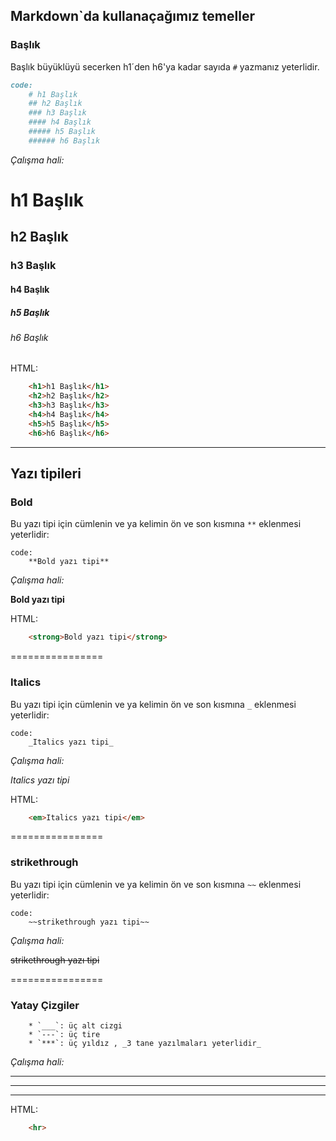 ## Markdown`da kullanaçağımız temeller

### Başlık

Başlık büyüklüyü secerken h1´den h6'ya kadar sayıda `#` yazmanız yeterlidir. 

```markdown
code:
	# h1 Başlık
	## h2 Başlık
	### h3 Başlık
	#### h4 Başlık
	##### h5 Başlık
	###### h6 Başlık
```

_Çalışma hali:_

# h1 Başlık
## h2 Başlık
### h3 Başlık
#### h4 Başlık
##### h5 Başlık
###### h6 Başlık

HTML:

```html
	<h1>h1 Başlık</h1>
	<h2>h2 Başlık</h2>
	<h3>h3 Başlık</h3>
	<h4>h4 Başlık</h4>
	<h5>h5 Başlık</h5>
	<h6>h6 Başlık</h6>
```

------------

## Yazı tipileri


### Bold

Bu yazı tipi için cümlenin ve ya kelimin ön ve son kısmına `**` eklenmesi yeterlidir:

```
code:
	**Bold yazı tipi**
```
_Çalışma hali:_

**Bold yazı tipi**

HTML:

```html
	<strong>Bold yazı tipi</strong>
```

================

### Italics

Bu yazı tipi için cümlenin ve ya kelimin ön ve son kısmına `_` eklenmesi yeterlidir:
```
code:
	_Italics yazı tipi_
```
_Çalışma hali:_

_Italics yazı tipi_

HTML:

```html
	<em>Italics yazı tipi</em>
```

================

### strikethrough

Bu yazı tipi için cümlenin ve ya kelimin ön ve son kısmına `~~` eklenmesi yeterlidir:
```
code:
	~~strikethrough yazı tipi~~
```
_Çalışma hali:_

~~strikethrough yazı tipi~~

================

### Yatay Çizgiler

```
	* `___`: üç alt cizgi
	* `---`: üç tire
	* `***`: üç yıldız , _3 tane yazılmaları yeterlidir_
```

_Çalışma hali:_

___

---

***

HTML:

```html
	<hr>
```
